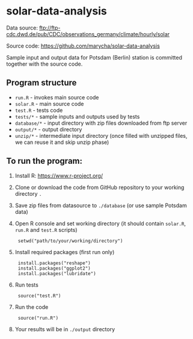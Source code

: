 solar-data-analysis
===================

Data source: ftp://ftp-cdc.dwd.de/pub/CDC/observations_germany/climate/hourly/solar

Source code: https://github.com/marycha/solar-data-analysis

Sample input and output data for Potsdam (Berlin) station is committed together with the source code.


Program structure
-----------------
* `run.R` - invokes main source code
* `solar.R` - main source code
* `test.R` - tests code
* `tests/*` - sample inputs and outputs used by tests
* `database/*` - input directory with zip files downloaded from ftp server
* `output/*` - output directory
* `unzip/*` - intermediate input directory (once filled with unzipped files, we can reuse it and skip unzip phase)


To run the program:
-------------------
1. Install R: https://www.r-project.org/
1. Clone or download the code from GitHub repository to your working directory `.`
1. Save zip files from datasource to `./database` (or use sample Potsdam data)
1. Open R console and set working directory (it should contain `solar.R`, `run.R` and `test.R` scripts)

        setwd("path/to/your/working/directory")
        
1. Install required packages (first run only)

        install.packages("reshape")
        install.packages("ggplot2")
        install.packages("lubridate")
        
1. Run tests

        source("test.R")

1. Run the code

        source("run.R")
    
1. Your results will be in `./output` directory
